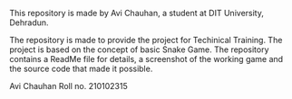 This repository is made by Avi Chauhan, a student at DIT University, Dehradun.

The repository is made to provide the project for Techinical Training. The project is based on the concept of basic Snake Game.
The repository contains a ReadMe file for details, a screenshot of the working game and the source code that made it possible.

Avi Chauhan
Roll no. 210102315
